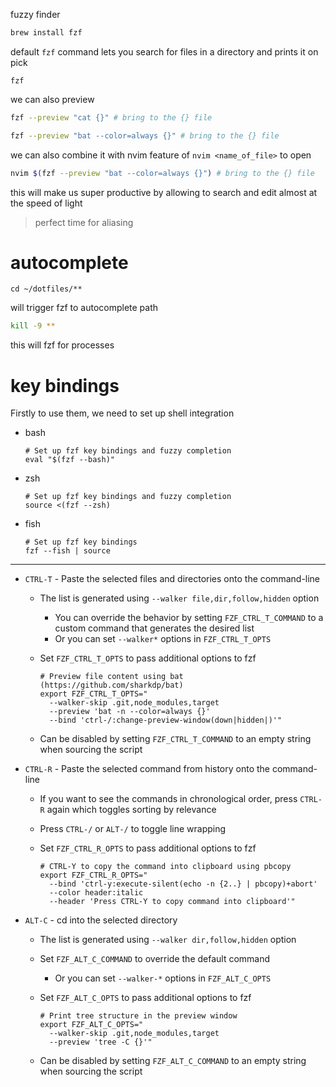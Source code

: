 fuzzy finder
```zsh
brew install fzf
```

default `fzf` command lets you search for files in a directory and prints it on pick
```
fzf
```

we can also preview
```zsh
fzf --preview "cat {}" # bring to the {} file
```
```zsh
fzf --preview "bat --color=always {}" # bring to the {} file
```


we can also combine it with nvim feature of `nvim <name_of_file>` to open
```zsh
nvim $(fzf --preview "bat --color=always {}") # bring to the {} file
```

this will make us super productive by allowing to search and edit almost at the speed of light
> perfect time for aliasing


# autocomplete
```
cd ~/dotfiles/**
```
will trigger fzf to autocomplete path

```zsh
kill -9 **
```
this will fzf for processes

# key bindings

Firstly to use them, we need to set up shell integration
- bash
    
    ```shell
    # Set up fzf key bindings and fuzzy completion
    eval "$(fzf --bash)"
    ```
    
- zsh
    
    ```shell
    # Set up fzf key bindings and fuzzy completion
    source <(fzf --zsh)
    ```
    
- fish
    
    ```fish
    # Set up fzf key bindings
    fzf --fish | source
    ```


---

- `CTRL-T` - Paste the selected files and directories onto the command-line
    - The list is generated using `--walker file,dir,follow,hidden` option
        - You can override the behavior by setting `FZF_CTRL_T_COMMAND` to a custom command that generates the desired list
        - Or you can set `--walker*` options in `FZF_CTRL_T_OPTS`
    - Set `FZF_CTRL_T_OPTS` to pass additional options to fzf
        
        ```shell
        # Preview file content using bat (https://github.com/sharkdp/bat)
        export FZF_CTRL_T_OPTS="
          --walker-skip .git,node_modules,target
          --preview 'bat -n --color=always {}'
          --bind 'ctrl-/:change-preview-window(down|hidden|)'"
        ```
        
    - Can be disabled by setting `FZF_CTRL_T_COMMAND` to an empty string when sourcing the script
- `CTRL-R` - Paste the selected command from history onto the command-line
    - If you want to see the commands in chronological order, press `CTRL-R` again which toggles sorting by relevance
    - Press `CTRL-/` or `ALT-/` to toggle line wrapping
    - Set `FZF_CTRL_R_OPTS` to pass additional options to fzf
        
        ```shell
        # CTRL-Y to copy the command into clipboard using pbcopy
        export FZF_CTRL_R_OPTS="
          --bind 'ctrl-y:execute-silent(echo -n {2..} | pbcopy)+abort'
          --color header:italic
          --header 'Press CTRL-Y to copy command into clipboard'"
        ```
        
- `ALT-C` - cd into the selected directory
    - The list is generated using `--walker dir,follow,hidden` option
    - Set `FZF_ALT_C_COMMAND` to override the default command
        - Or you can set `--walker-*` options in `FZF_ALT_C_OPTS`
    - Set `FZF_ALT_C_OPTS` to pass additional options to fzf
        
        ```shell
        # Print tree structure in the preview window
        export FZF_ALT_C_OPTS="
          --walker-skip .git,node_modules,target
          --preview 'tree -C {}'"
        ```
        
    - Can be disabled by setting `FZF_ALT_C_COMMAND` to an empty string when sourcing the script